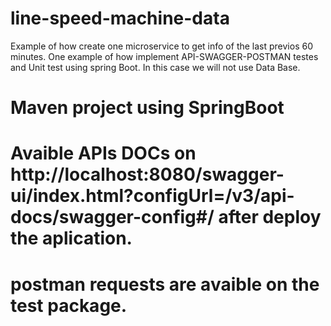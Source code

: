 # line-speed-machine-data
Example of how create one microservice to get info of the last previos 60 minutes. One example of how implement API-SWAGGER-POSTMAN testes and Unit test using spring Boot. In this case we will not use Data Base.


# Maven project using SpringBoot

# Avaible APIs DOCs on http://localhost:8080/swagger-ui/index.html?configUrl=/v3/api-docs/swagger-config#/ after deploy the aplication.

# postman requests are avaible on the test package.
